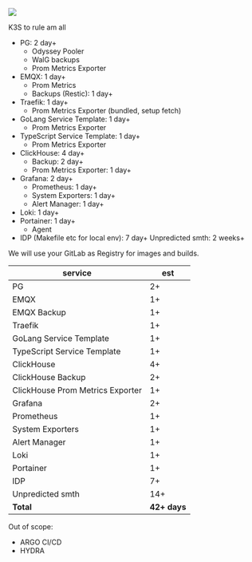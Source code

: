 [![](https://mermaid.ink/img/pako:eNqVVltP2zAU_iuR91oQSZs2zcMkaBAgWlEWJqap0mSSk9QjtSvbYe0Q_33O_das1E_xd75zs4_PyTvymA_IRkHE_nhrzKX25KyoppaIX0KOt2vtge8zJFkPWK5fAbbAtbOzr9o9SNYrvN37HPerciyZ6BU_w8udD1SSgHhYEkYzJlC_FZ5zM493ZmWnErhzQl9rHpKlwFlEvFsWC-hIlkzIkIP7OO-IFo9PPzqgG78Ij5NtFV5NeL3BJOqqLNwO1jjgMsFGLkvOfoMnW8ksMKHpYTlEbLH01sBbxks8pRmOA4KE9J7I__KGfbzS4SXF0V4ST6S7WVI4fbG5ICWhYZ_4uwC-wBSHsFG33cd6Jn4IdWnjmK44ey1SLwVehIVwINBCFjItIFFkfwmm41b1JPc6i2Ih60e3jKNoxihVJ65uViScNIrMj_5ZovFZ4rCvtquCPBZjxUztVlv9dBXjdJXeDMrHdiyBkphVVLHTT1UwTlXoDf0ybBbkrTOf_VJqCtVaqAv8Tb2dCl1cxaLLTdEGt-s1ERMPan7dNyLBY61-kqONfpJjl8u7CrsBCkmn5d9gy8pX2vWrHgg0KMm6Vm9IvXIXMPfWNT9ZjLnpQk0_RjCOEdpXoRpjq87yKrJtO3nVGavRuA_zS2JPDRwymzSmnMViP4gwz5TcN4hkPjtaItWld_v8fpN9NdLyfJojrrjqhtu2jfp4yydarXMUbmvDoTM4D5kpG1Ct_zXCyIo_h9rMjFIDDp5m6ay4xnLOtWsylXYKEA3QBriqel_9n7wn2ArJtRoTK2SrTx8CHEdyhVb0Q1FxLJm7px6yAxwJGKB466vKcghW9b0p0S2myH5HO2Sfja3z0dQyLdMYWZPRdGIN0F7B1uh8MplcmGPDmoxH5tT8GKC_jCkT-rk1vNCnpm4pHWM4tKaFl2ufqGxKJ5BuF9mfVfqDlTr-mVqRPIaPf7sV4OI?type=png)](https://mermaid.live/edit#pako:eNqVVltP2zAU_iuR91oQSZs2zcMkaBAgWlEWJqap0mSSk9QjtSvbYe0Q_33O_das1E_xd75zs4_PyTvymA_IRkHE_nhrzKX25KyoppaIX0KOt2vtge8zJFkPWK5fAbbAtbOzr9o9SNYrvN37HPerciyZ6BU_w8udD1SSgHhYEkYzJlC_FZ5zM493ZmWnErhzQl9rHpKlwFlEvFsWC-hIlkzIkIP7OO-IFo9PPzqgG78Ij5NtFV5NeL3BJOqqLNwO1jjgMsFGLkvOfoMnW8ksMKHpYTlEbLH01sBbxks8pRmOA4KE9J7I__KGfbzS4SXF0V4ST6S7WVI4fbG5ICWhYZ_4uwC-wBSHsFG33cd6Jn4IdWnjmK44ey1SLwVehIVwINBCFjItIFFkfwmm41b1JPc6i2Ih60e3jKNoxihVJ65uViScNIrMj_5ZovFZ4rCvtquCPBZjxUztVlv9dBXjdJXeDMrHdiyBkphVVLHTT1UwTlXoDf0ybBbkrTOf_VJqCtVaqAv8Tb2dCl1cxaLLTdEGt-s1ERMPan7dNyLBY61-kqONfpJjl8u7CrsBCkmn5d9gy8pX2vWrHgg0KMm6Vm9IvXIXMPfWNT9ZjLnpQk0_RjCOEdpXoRpjq87yKrJtO3nVGavRuA_zS2JPDRwymzSmnMViP4gwz5TcN4hkPjtaItWld_v8fpN9NdLyfJojrrjqhtu2jfp4yydarXMUbmvDoTM4D5kpG1Ct_zXCyIo_h9rMjFIDDp5m6ay4xnLOtWsylXYKEA3QBriqel_9n7wn2ArJtRoTK2SrTx8CHEdyhVb0Q1FxLJm7px6yAxwJGKB466vKcghW9b0p0S2myH5HO2Sfja3z0dQyLdMYWZPRdGIN0F7B1uh8MplcmGPDmoxH5tT8GKC_jCkT-rk1vNCnpm4pHWM4tKaFl2ufqGxKJ5BuF9mfVfqDlTr-mVqRPIaPf7sV4OI)

K3S to rule am all
- PG: 2 day+
	- Odyssey Pooler
	- WalG backups
	- Prom Metrics Exporter
- EMQX: 1 day+
	- Prom Metrics
	- Backups (Restic): 1 day+
- Traefik: 1 day+
	- Prom Metrics Exporter (bundled, setup fetch)
- GoLang Service Template: 1 day+
	- Prom Metrics Exporter
- TypeScript Service Template: 1 day+
	- Prom Metrics Exporter
- ClickHouse: 4 day+ 
	- Backup: 2 day+
	- Prom Metrics Exporter: 1 day+
- Grafana: 2 day+
	- Prometheus: 1 day+
	- System Exporters: 1 day+
	- Alert Manager: 1 day+
- Loki: 1 day+
- Portainer: 1 day+
	- Agent
- IDP (Makefile etc for local env): 7 day+
Unpredicted smth: 2 weeks+

We will use your GitLab as Registry for images and builds.

service | est 
---- | ---
PG | 2+
EMQX | 1+
EMQX Backup | 1+
Traefik | 1+
GoLang Service Template | 1+
TypeScript Service Template | 1+
ClickHouse | 4+
ClickHouse Backup | 2+
ClickHouse Prom Metrics Exporter | 1+
Grafana | 2+
Prometheus | 1+
System Exporters | 1+
Alert Manager | 1+
Loki | 1+
Portainer | 1+
IDP | 7+
Unpredicted smth | 14+
**Total** | **42+ days**


Out of scope:
- ARGO CI/CD
- HYDRA